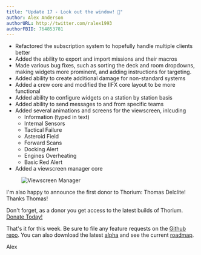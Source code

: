 ```yaml
---
title: "Update 17 - Look out the window! 🌅"
author: Alex Anderson
authorURL: http://twitter.com/ralex1993
authorFBID: 764853781
---
```


- Refactored the subscription system to hopefully handle multiple clients better
- Added the ability to export and import missions and their macros
- Made various bug fixes, such as sorting the deck and room dropdowns, making widgets more prominent, and adding instructions for targeting.
- Added ability to create additional damage for non-standard systems
- Added a crew core and modified the IIFX core layout to be more functional
- Added ability to configure widgets on a station by station basis
- Added ability to send messages to and from specific teams
- Added several animations and screens for the viewscreen, inlcuding
  - Information (typed in text)
  - Internal Sensors
  - Tactical Failure
  - Asteroid Field
  - Forward Scans
  - Docking Alert
  - Engines Overheating
  - Basic Red Alert
- Added a viewscreen manager core

<figure>
  <img src="/posts/viewscreen-manager.gif" alt="Viewscreen Manager" />
</figure>

I'm also happy to announce the first donor to Thorium: Thomas Delclite! Thanks Thomas! 

Don't forget, as a donor you get access to the latest builds of Thorium. [Donate Today!](/en/donate)

That's it for this week. Be sure to file any feature requests on the [Github repo](https://github.com/Thorium-Sim/thorium/issues). You can also download the latest [alpha](https://github.com/Thorium-Sim/thorium/releases) and see the current [roadmap](https://github.com/Thorium-Sim/thorium/projects/2).

Alex
